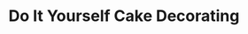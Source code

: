 ---
title: "Do It Yourself Cake Decorating"
url: /chantilly/do-it-yourself-cake-decorating/
shop: Konditorei
---